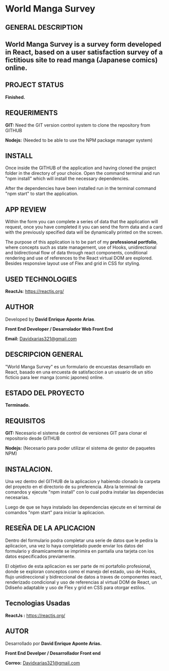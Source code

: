 
<h1>World Manga Survey</h1>

<h2> GENERAL DESCRIPTION <h2>

**World Manga Survey** is a survey form developed in React, based on a user satisfaction survey of a fictitious site to read manga (Japanese comics) online.

<h2>PROJECT STATUS</h2>

**Finished.**

<h2>REQUERIMENTS</h2>

**GIT:** Need the GIT version control system to clone the repository from GITHUB

**Nodejs:** (Needed to be able to use the NPM package manager system)

<h2>INSTALL</h2>

Once inside the GITHUB of the application and having cloned the project folder in the directory of your choice. Open the command terminal and run "npm install" which will install the necessary dependencies.

After the dependencies have been installed run in the terminal command "npm start" to start the application.

<h2>APP REVIEW </h2>

Within the form you can complete a series of data that the application will request, once you have completed it you can send the form data and a card with the previously specified data will be dynamically printed on the screen.

The purpose of this application is to be part of my **professional portfolio**, where concepts such as state management, use of Hooks, unidirectional and bidirectional flow of data through react components, conditional rendering and use of references to the React virtual DOM are explored. Besides responsive layout use of Flex and grid in CSS for styling.

<h2> USED TECHNOLOGIES </h2>

**ReactJs**: https://reactjs.org/

<h2> AUTHOR </h2>

Developed by **David Enrique Aponte Arias**.

**Front End Developer / Desarrolador Web Front End**

**Email:** Davidxarias321@gmail.com

<h2> DESCRIPCION GENERAL </h2>

"World Manga Survey" es un formulario de encuestas desarrollado en React, basado en una encuesta de satisfaccion a un usuario de un sitio ficticio para leer manga (comic japones) online.

<h2>ESTADO DEL PROYECTO </h2>

**Terminado.**

<h2>REQUISITOS </h2>

**GIT:** Necesario el sistema de control de versiones GIT para clonar el repositorio desde GITHUB

**Nodejs:** (Necesario para poder utilizar el sistema de gestor de paquetes NPM)

<h2>INSTALACION.</h2>

Una vez dentro del GITHUB de la aplicacion y habiendo clonado la carpeta del proyecto en el directorio de su preferencia. Abra la terminal de comandos y ejecute "npm install" con lo cual podra instalar las dependecias necesarias.

Luego de que se haya instalado las dependencias ejecute en el terminal de comandos "npm start" para iniciar la aplicacion.

<h2>RESEÑA DE LA APLICACION</h2>

Dentro del formulario podra completar una serie de datos que le pedira la aplicacion, una vez lo haya completado puede enviar los datos del formulario y dinamicamente se imprimira en pantalla una tarjeta con los datos especificados previamente.

El objetivo de esta aplicacion es ser parte de mi portafolio profesional, donde se exploran conceptos como el manejo del estado, uso de Hooks, flujo unidireccional y bidireccional de datos a traves de componentes react, renderizado condicional y uso de referencias al virtual DOM de React, un Ddiseño adaptable y uso de Flex y grid en CSS para otorgar estilos.

<h2>Tecnologias Usadas </h2>

**ReactJs :** https://reactjs.org/

<h2>AUTOR </h2>

Desarrollado por **David Enrique Aponte Arias.**

**Front End Develper / Desarrollador Front end**

**Correo:** Davidxarias321@gmail.com

















